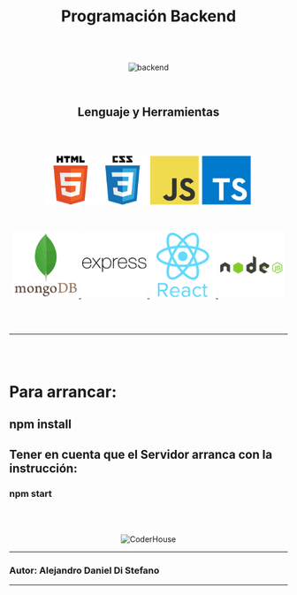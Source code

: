 <h1 align="center">Programación Backend</h1><br><br>
<p align="center"> 
<img src="https://encrypted-tbn0.gstatic.com/images?q=tbn:ANd9GcTY0JeyLTcn-kwLcHWl0gf3XzfFnot6eshV2ms8RVkEmzZst74I4X24PO8KCT7inFz46W0&usqp=CAU" alt="backend" />
</p><br>
 <h2 align="center">Lenguaje y Herramientas</h2>
 <br><br>
 <p align="center"> 
 <a href="https://www.w3.org/html/" target="_blank"> <img src="https://raw.githubusercontent.com/devicons/devicon/master/icons/html5/html5-original-wordmark.svg" alt="html5" width="90" height="90"/></a> 
 <a href="https://www.w3schools.com/css/" target="_blank"> <img src="https://raw.githubusercontent.com/devicons/devicon/master/icons/css3/css3-original-wordmark.svg" alt="css3" width="90" height="90"/></a> 
 <a href="https://developer.mozilla.org/en-US/docs/Web/JavaScript" target="_blank"> <img src="https://raw.githubusercontent.com/devicons/devicon/master/icons/javascript/javascript-original.svg" alt="Javascript" width="90" height="90"/></a> 
<a href="https://www.typescriptlang.org/" target="_blank" rel="noreferrer"> <img src="https://raw.githubusercontent.com/devicons/devicon/master/icons/typescript/typescript-original.svg" alt="typescript" width="90" height="90"/> </a> 
</p>
<br>
 <p align="center"> 
<a href="https://www.mongodb.com/" target="_blank" rel="Drako01"> <img src="https://raw.githubusercontent.com/devicons/devicon/master/icons/mongodb/mongodb-original-wordmark.svg" alt="mongodb.com"  height="120"/> </a>
<a href="https://www.express.com/" target="_blank" rel="Drako01"> <img src="https://raw.githubusercontent.com/devicons/devicon/master/icons/express/express-original-wordmark.svg" alt="express.com"  height="120"/> </a>
 <a href="https://reactjs.org/" target="_blank" rel="Drako01"> <img src="https://raw.githubusercontent.com/devicons/devicon/master/icons/react/react-original-wordmark.svg" alt="react" height="120"/> </a>
 <a href="https://nodejs.org/" target="_blank" rel="Drako01"> <img src="https://raw.githubusercontent.com/devicons/devicon/master/icons/nodejs/nodejs-original-wordmark.svg" alt="nodejs"  height="120"/> </a>
 
</p>
<br><br>




---
<br><br>

# Para arrancar:

## npm install

## Tener en cuenta que el Servidor arranca con la instrucción: 
### npm start

<br><br>

<p align="center"> 
    <img src="https://jobs.coderhouse.com/assets/logos_coderhouse.png" alt="CoderHouse"  height="100"/>
</p>



---


### Autor: Alejandro Daniel Di Stefano

---
